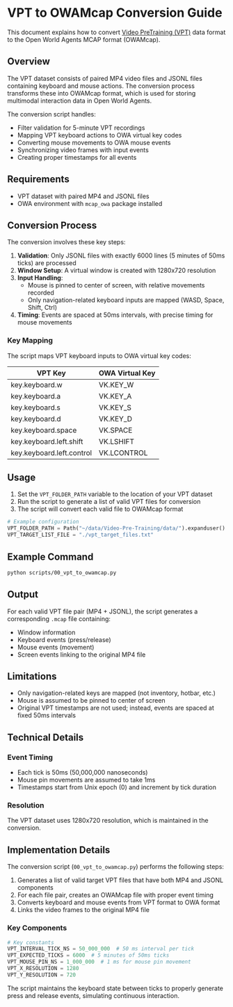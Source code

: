 # VPT to OWAMcap Conversion Guide

This document explains how to convert [Video PreTraining (VPT)](https://github.com/openai/Video-Pre-Training) data format to the Open World Agents MCAP format (OWAMcap).

## Overview

The VPT dataset consists of paired MP4 video files and JSONL files containing keyboard and mouse actions. The conversion process transforms these into OWAMcap format, which is used for storing multimodal interaction data in Open World Agents.

The conversion script handles:
- Filter validation for 5-minute VPT recordings
- Mapping VPT keyboard actions to OWA virtual key codes
- Converting mouse movements to OWA mouse events
- Synchronizing video frames with input events
- Creating proper timestamps for all events

## Requirements

- VPT dataset with paired MP4 and JSONL files
- OWA environment with `mcap_owa` package installed

## Conversion Process

The conversion involves these key steps:

1. **Validation**: Only JSONL files with exactly 6000 lines (5 minutes of 50ms ticks) are processed
2. **Window Setup**: A virtual window is created with 1280x720 resolution
3. **Input Handling**:
   - Mouse is pinned to center of screen, with relative movements recorded
   - Only navigation-related keyboard inputs are mapped (WASD, Space, Shift, Ctrl)
4. **Timing**: Events are spaced at 50ms intervals, with precise timing for mouse movements

### Key Mapping

The script maps VPT keyboard inputs to OWA virtual key codes:

| VPT Key | OWA Virtual Key |
|---------|----------------|
| key.keyboard.w | VK.KEY_W |
| key.keyboard.a | VK.KEY_A |
| key.keyboard.s | VK.KEY_S |
| key.keyboard.d | VK.KEY_D |
| key.keyboard.space | VK.SPACE |
| key.keyboard.left.shift | VK.LSHIFT |
| key.keyboard.left.control | VK.LCONTROL |

## Usage

1. Set the `VPT_FOLDER_PATH` variable to the location of your VPT dataset
2. Run the script to generate a list of valid VPT files for conversion
3. The script will convert each valid file to OWAMcap format

```python
# Example configuration
VPT_FOLDER_PATH = Path("~/data/Video-Pre-Training/data/").expanduser()
VPT_TARGET_LIST_FILE = "./vpt_target_files.txt"
```

## Example Command

```bash
python scripts/00_vpt_to_owamcap.py
```

## Output

For each valid VPT file pair (MP4 + JSONL), the script generates a corresponding `.mcap` file containing:
- Window information
- Keyboard events (press/release)
- Mouse events (movement)
- Screen events linking to the original MP4 file

## Limitations

- Only navigation-related keys are mapped (not inventory, hotbar, etc.)
- Mouse is assumed to be pinned to center of screen
- Original VPT timestamps are not used; instead, events are spaced at fixed 50ms intervals

## Technical Details

### Event Timing

- Each tick is 50ms (50,000,000 nanoseconds)
- Mouse pin movements are assumed to take 1ms
- Timestamps start from Unix epoch (0) and increment by tick duration

### Resolution

The VPT dataset uses 1280x720 resolution, which is maintained in the conversion.

## Implementation Details

The conversion script (`00_vpt_to_owamcap.py`) performs the following steps:

1. Generates a list of valid target VPT files that have both MP4 and JSONL components
2. For each file pair, creates an OWAMcap file with proper event timing
3. Converts keyboard and mouse events from VPT format to OWA format
4. Links the video frames to the original MP4 file

### Key Components

```python
# Key constants
VPT_INTERVAL_TICK_NS = 50_000_000  # 50 ms interval per tick
VPT_EXPECTED_TICKS = 6000  # 5 minutes of 50ms ticks
VPT_MOUSE_PIN_NS = 1_000_000  # 1 ms for mouse pin movement
VPT_X_RESOLUTION = 1280
VPT_Y_RESOLUTION = 720
```

The script maintains the keyboard state between ticks to properly generate press and release events, simulating continuous interaction.